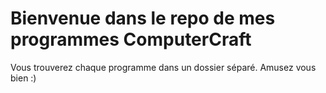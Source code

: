 Bienvenue dans le repo de mes programmes ComputerCraft
======================================================

Vous trouverez chaque programme dans un dossier séparé. Amusez vous bien :)
